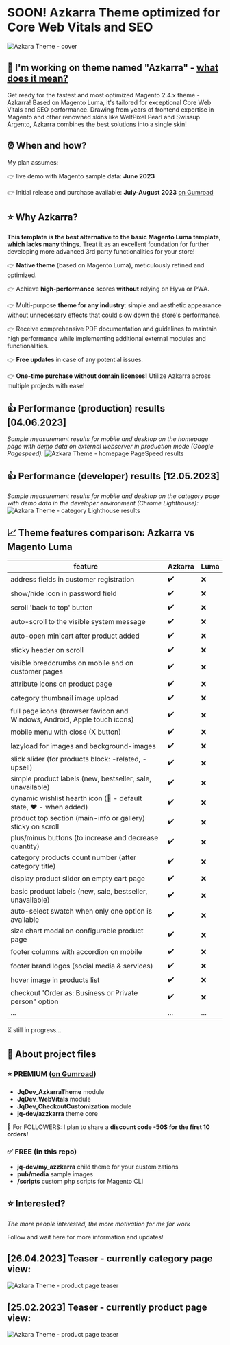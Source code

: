 # SOON! Azkarra Theme optimized for Core Web Vitals and SEO

![Azkara Theme - cover](https://github.com/jq91/M2-AzkarraTheme-for-Core-Web-Vitals-and-SEO/blob/main/_readme-assets/azkarra-cover.jpg)

## :rocket: I'm working on theme named "Azkarra" - [what does it mean?](https://translate.google.com/?hl=pl&sl=eu&tl=en&text=Azkarra&op=translate)

Get ready for the fastest and most optimized Magento 2.4.x theme - Azkarra! Based on Magento Luma, it's tailored for exceptional Core Web Vitals and SEO performance. Drawing from years of frontend expertise in Magento and other renowned skins like WeltPixel Pearl and Swissup Argento, Azkarra combines the best solutions into a single skin!

## :alarm_clock: When and how?

My plan assumes:

:point_right: live demo with Magento sample data: **June 2023**

:point_right: Initial release and purchase available: **July-August 2023** [on Gumroad](https://jqdev.gumroad.com/l/azkarra-theme)


## :star: Why Azkarra?
**This template is the best alternative to the basic Magento Luma template, which lacks many things.** Treat it as an excellent foundation for further developing more advanced 3rd party functionalities for your store!

:point_right: **Native theme** (based on Magento Luma), meticulously refined and optimized.

:point_right: Achieve **high-performance** scores **without** relying on Hyva or PWA.

:point_right: Multi-purpose **theme for any industry**: simple and aesthetic appearance without unnecessary effects that could slow down the store's performance.

:point_right: Receive comprehensive PDF documentation and guidelines to maintain high performance while implementing additional external modules and functionalities.

:point_right: **Free updates** in case of any potential issues.

:point_right:  **One-time purchase without domain licenses!** Utilize Azkarra across multiple projects with ease!

## :+1: Performance (production) results [04.06.2023]
*Sample measurement results for mobile and desktop on the homepage page with demo data on external webserver in production mode (Google Pagespeed):*
![Azkara Theme - homepage PageSpeed results](https://github.com/jq91/M2-AzkarraTheme-for-Core-Web-Vitals-and-SEO/blob/main/_readme-assets/homepage-pagespeed.png)

## :+1: Performance (developer) results [12.05.2023]
*Sample measurement results for mobile and desktop on the category page with demo data in the developer environment (Chrome Lighthouse):*
![Azkara Theme - category Lighthouse results](https://github.com/jq91/M2-AzkarraTheme-for-Core-Web-Vitals-and-SEO/blob/main/_readme-assets/category-chrome-lighthouse.png)

## :chart_with_upwards_trend: Theme features comparison: Azkarra vs Magento Luma

| feature | Azkarra | Luma |
| --- | --- | --- |
| address fields in customer registration | :heavy_check_mark: | :x: |
| show/hide icon in password field | :heavy_check_mark: | :x: |
| scroll 'back to top' button | :heavy_check_mark: | :x: |
| auto-scroll to the visible system message | :heavy_check_mark: | :x: |
| auto-open minicart after product added | :heavy_check_mark: | :x: |
| sticky header on scroll | :heavy_check_mark: | :x: |
| visible breadcrumbs on mobile and on customer pages | :heavy_check_mark: | :x: |
| attribute icons on product page | :heavy_check_mark: | :x: |
| category thumbnail image upload  | :heavy_check_mark: | :x: |
| full page icons (browser favicon and Windows, Android, Apple touch icons) | :heavy_check_mark: | :x: |
| mobile menu with close (X button) | :heavy_check_mark: | :x: |
| lazyload for images and background-images | :heavy_check_mark: | :x: |
| slick slider (for products block:  -related, -upsell) | :heavy_check_mark: | :x: |
| simple product labels (new, bestseller, sale, unavailable) | :heavy_check_mark: | :x: |
| dynamic wishlist hearth icon (:white_heart: - default state, :heart: - when added) | :heavy_check_mark: | :x: |
| product top section (main-info or gallery) sticky on scroll | :heavy_check_mark: | :x: |
| plus/minus buttons (to increase and decrease quantity) | :heavy_check_mark: | :x: |
| category products count number (after category title) | :heavy_check_mark: | :x: |
| display product slider on empty cart page | :heavy_check_mark: | :x: |
| basic product labels (new, sale, bestseller, unavailable) | :heavy_check_mark: | :x: |
| auto-select swatch when only one option is available | :heavy_check_mark: | :x: |
| size chart modal on configurable product page | :heavy_check_mark: | :x: |
| footer columns with accordion on mobile | :heavy_check_mark: | :x: |
| footer brand logos (social media & services) | :heavy_check_mark: | :x: |
| hover image in products list| :heavy_check_mark: | :x: |
| checkout 'Order as: Business or Private person" option | :heavy_check_mark: | :x: |
| ... | ... | ... |

:hourglass_flowing_sand: still in progress...

## :bell: About project files
### :star: PREMIUM ([on Gumroad](https://jqdev.gumroad.com/l/azkarra-theme))
- **JqDev_AzkarraTheme** module
- **JqDev_WebVitals** module
- **JqDev_CheckoutCustomization** module
- **jq-dev/azzkarra** theme core

:loudspeaker: For FOLLOWERS: I plan to share a **discount code -50$ for the first 10 orders!**

### :white_check_mark: FREE (in this repo)
- **jq-dev/my_azzkarra** child theme for your customizations
- **pub/media** sample images
- **/scripts** custom php scripts for Magento CLI

## :star: Interested? 
*The more people interested, the more motivation for me for work* 

Follow and wait here for more information and updates!

## [26.04.2023] Teaser - currently category page view:

![Azkara Theme - product page teaser](https://github.com/jq91/M2-AzkarraTheme-for-Core-Web-Vitals-and-SEO/blob/main/_readme-assets/teaser-category.gif)

## [25.02.2023] Teaser - currently product page view:

![Azkara Theme - product page teaser](https://github.com/jq91/M2-AzkarraTheme-for-Core-Web-Vitals-and-SEO/blob/main/_readme-assets/teaser.gif)
